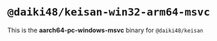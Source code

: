 # `@daiki48/keisan-win32-arm64-msvc`

This is the **aarch64-pc-windows-msvc** binary for `@daiki48/keisan`
